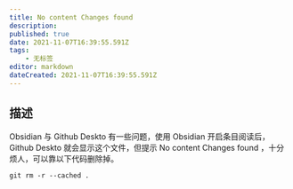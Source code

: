 ```yaml
---
title: No content Changes found
description: 
published: true
date: 2021-11-07T16:39:55.591Z
tags:
    - 无标签
editor: markdown
dateCreated: 2021-11-07T16:39:55.591Z
---
```


## 描述

Obsidian 与 Github Deskto 有一些问题，使用 Obsidian 开启条目阅读后，Github Deskto 就会显示这个文件，但提示 No content Changes found ，十分烦人，可以靠以下代码删除掉。

```shell
git rm -r --cached .
```
